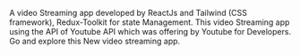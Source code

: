 A video Streaming app developed by
                       ReactJs and Tailwind (CSS framework),
                       Redux-Toolkit for state Management.
This video Streaming app using the API of Youtube API which was offering by Youtube for Developers.
Go and explore this New video streaming app.

